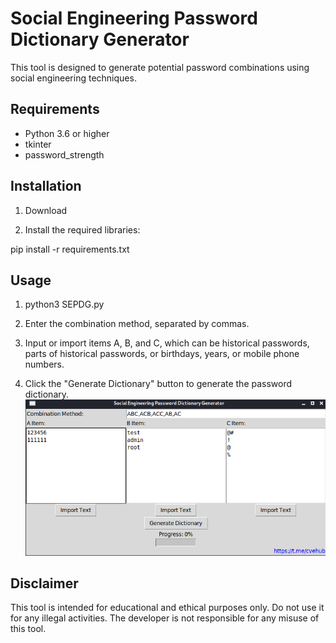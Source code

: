 # Social Engineering Password Dictionary Generator

This tool is designed to generate potential password combinations using social engineering techniques.

## Requirements

- Python 3.6 or higher
- tkinter
- password_strength

## Installation

1. Download

2. Install the required libraries:

pip install -r requirements.txt

## Usage

1. python3 SEPDG.py

2. Enter the combination method, separated by commas.

3. Input or import items A, B, and C, which can be historical passwords, parts of historical passwords, or birthdays, years, or mobile phone numbers.

4. Click the "Generate Dictionary" button to generate the password dictionary.
![My Image](test.png)

## Disclaimer

This tool is intended for educational and ethical purposes only. Do not use it for any illegal activities. The developer is not responsible for any misuse of this tool.
